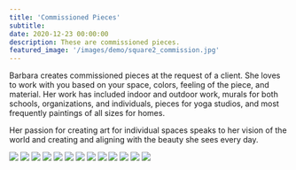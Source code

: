 ```yaml
---
title: 'Commissioned Pieces'
subtitle:
date: 2020-12-23 00:00:00
description: These are commissioned pieces.
featured_image: '/images/demo/square2_commission.jpg'
---
```



Barbara creates commissioned pieces at the request of a client. She loves to work with you based on your space, colors, feeling of the piece, and material. Her work has included indoor and outdoor work, murals for both schools, organizations, and individuals, pieces for yoga studios, and most frequently paintings of all sizes for homes. 

Her passion for creating art for individual spaces speaks to her vision of the world and creating and aligning with the beauty she sees every day. 


<div class="gallery" data-columns="3">
	<img src="/images/demo/kapow.jpg">
	<img src="/images/demo/square3_commission.jpg">
	<img src="/images/demo/square2_commission.jpg">
	<img src="/images/demo/portrait2_commission.jpg">
	<img src="/images/demo/buddha.jpg">
	<img src="/images/demo/margie.jpg">
	<img src="/images/demo/yoga.jpg">
	<img src="/images/demo/commission/IMG_5538.jpg">
	<img src="/images/demo/commission/IMG_5638.jpg">
	<img src="/images/demo/commission/IMG_5640.jpg">
	<img src="/images/demo/commission/IMG_5652.jpg">
	<img src="/images/demo/commission/IMG_5663.jpg">
	<img src="/images/demo/commission/IMG_6154_Original.jpg">

</div>